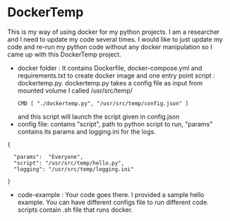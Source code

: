 # DockerTemp

This is my way of using docker for my python projects. I am a researcher and I need to update my code several times. I would like to just update my 
code and re-run my python code without any docker manipulation so I came up with this
DockerTemp project. 

* docker folder : It contains Dockerfile, docker-compose.yml and requirements.txt to create docker image
and one entry point script : dockertemp.py. dockertemp.py takes a config file as input from mounted volume 
  I called /usr/src/temp/
  ```
  CMD [ "./dockertemp.py", "/usr/src/temp/config.json" ]
  ```
  and this script will launch the script given in config.json
* config file: contains "script", path to python script to run, "params" contains its params 
and logging.ini for the logs.
  
```
{

  "params":  "Everyone",
  "script": "/usr/src/temp/hello.py",
  "logging": "/usr/src/temp/logging.ini"

}
  ```
* code-example : Your code goes there. I provided a sample hello example. You can have different 
configs file to run different code. scripts contain .sh file that runs docker.
  



